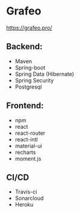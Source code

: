 # Grafeo

https://grafeo.pro/

## Backend:
* Maven
* Spring-boot
* Spring Data (Hibernate)
* Spring Security
* Postgresql

## Frontend:
* npm
* react
* react-router
* react-intl
* material-ui
* recharts
* moment.js

## CI/CD
* Travis-ci
* Sonarcloud
* Heroku